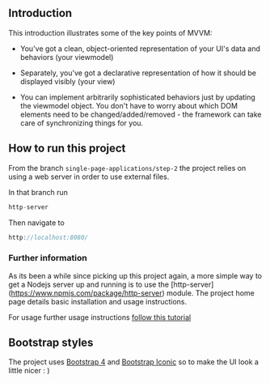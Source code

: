 ## Introduction
This introduction illustrates some of the key points of MVVM:

- You've got a clean, object-oriented representation of your UI's data and behaviors (your viewmodel)

- Separately, you've got a declarative representation of how it should be displayed visibly (your view)

- You can implement arbitrarily sophisticated behaviors just by updating the viewmodel object. You don't have to worry about which DOM elements need to be changed/added/removed - the framework can take care of synchronizing things for you.			

## How to run this project

From the branch `single-page-applications/step-2` the project relies on using a web server in order to use external files.

In that branch run

``` js
http-server
```

Then navigate to

``` js
http://localhost:8080/
```

### Further information

As its been a while since picking up this project again, a more simple way to get a Nodejs server up and running is to use the [http-server] (https://www.npmjs.com/package/http-server) module. The project home page details basic installation and usage instructions.

For usage further usage instructions [follow this tutorial](http://jasonwatmore.com/post/2016/06/22/nodejs-setup-simple-http-server-local-web-server)

## Bootstrap styles

The project uses [Bootstrap 4](https://getbootstrap.com/docs/4.0/getting-started/introduction/) and [Bootstrap Iconic](https://getbootstrap.com/docs/4.0/extend/icons/) so to make the UI look a little nicer : )
